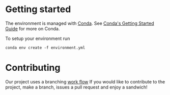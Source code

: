 # Getting started

The environment is managed with [Conda](https://conda.io/docs/).  See [Conda's
Getting Started Guide](https://conda.io/docs/user-guide/getting-started.html)
for more on Conda.

To setup your environment run

    conda env create -f environment.yml

# Contributing

Our project uses a branching [work
flow](https://www.atlassian.com/git/tutorials/comparing-workflows/feature-branch-workflow)
If you would like to contribute to the project, make a branch, issues a pull
request and enjoy a sandwich!

